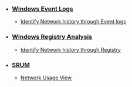 * ### <a href="https://forensicswiki.xyz/wiki/index.php?title=Windows_XML_Event_Log_(EVTX)">Windows Event Logs</a>
  * <a href="https://www.nirsoft.net/utils/wifi_history_view.html">Identify Network history through Event logs</a>
* ### <a href="https://forensicswiki.xyz/wiki/index.php?title=Windows_Registry">Windows Registry Analysis</a>
  * <a href="https://miloserdov.org/?p=1667">Identify Network history through Registry</a>
* ### <a href="https://dfircheatsheet.github.io/resources/srum">SRUM</a>
   * <a href="http://www.nirsoft.net/utils/network_usage_view.html">Network Usage View</a>
